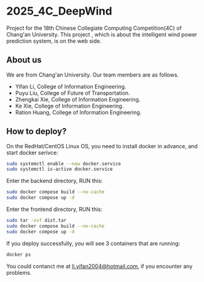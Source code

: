 # 2025_4C_DeepWind
Project for the 18th Chinese Collegiate Computing Competition(4C)  of Chang'an University. This project , which is about the intelligent wind power prediction system, is on the web side.

## About us 
We are from Chang'an University. Our team members are as follows.

- Yifan Li,  College of Information Engineering.
- Puyu Liu,  College of Future of Transportation.
- Zhengkai Xie,  College of Information Engineering.
- Ke Xie,  College of Information Engineering.
- Ration Huang,  College of Information Engineering.

## How to deploy?

On the RedHat/CentOS Linux OS, you need to install docker in advance, and start docker serivce:
```bash
sudo systemctl enable --now docker.service
sudo systemctl is-active docker.service
```

Enter the backend directory, RUN this:

```bash
sudo docker compose build --no-cache
sudo docker compose up -d
```

Enter the frontend directory, RUN this:

```bash
sudo tar -xvf dist.tar
sudo docker compose build --no-cache
sudo docker compose up -d
```

If you deploy successfully, you will see 3 containers that are running:

```bash
docker ps
```

You could contanct me at li.yifan2004@hotmail.com, if you encounter any problems.
